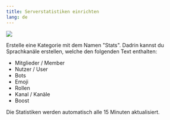 ```yaml
---
title: Serverstatistiken einrichten
lang: de
---
```


![](https://tomatenkuchen.eu/assets/images/stats_light.png)

Erstelle eine Kategorie mit dem Namen "Stats". Dadrin kannst du Sprachkanäle erstellen, welche den folgenden Text enthalten:

* Mitglieder / Member
* Nutzer / User
* Bots
* Emoji
* Rollen
* Kanal / Kanäle
* Boost

Die Statistiken werden automatisch alle 15 Minuten aktualisiert.
